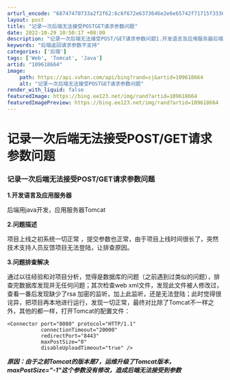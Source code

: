 ```yaml
---
arturl_encode: "68747470733a2f2f62:6c6f672e6373646e2e6e65742f71715f33363038393236322f:61727469636c652f64657461696c732f313039363138363634"
layout: post
title: "记录一次后端无法接受POSTGET请求参数问题"
date: 2022-10-29 10:50:17 +08:00
description: "记录一次后端无法接受POST/GET请求参数问题1.开发语言及应用服务器后端用"
keywords: "后端返回请求参数不支持"
categories: ['后端']
tags: ['Web', 'Tomcat', 'Java']
artid: "109618664"
image:
    path: https://api.vvhan.com/api/bing?rand=sj&artid=109618664
    alt: "记录一次后端无法接受POSTGET请求参数问题"
render_with_liquid: false
featuredImage: https://bing.ee123.net/img/rand?artid=109618664
featuredImagePreview: https://bing.ee123.net/img/rand?artid=109618664
---
```


# 记录一次后端无法接受POST/GET请求参数问题

### 记录一次后端无法接受POST/GET请求参数问题

**1.开发语言及应用服务器**
  
后端用java开发，应用服务器Tomcat
  
**2.问题描述**
  
项目上线之初系统一切正常 ，提交参数也正常，由于项目上线时间很长了，突然技术支持人员反馈项目无法登陆，让排查原因。
  
**3.问题排查解决**
  
通过以往经验和对项目分析，觉得是数据库的问题（之前遇到过类似的问题），排查完数据库发现并无任何问题；其次检查web xml文件，发现此文件被人修改过，查看一番后发现缺少了rsa 加密的监听，加上此监听，还是无法登陆；此时觉得很诧异，把项目再本地进行运行，发现一切正常，最终对比除了Tomcat不一样之外，其他的都一样，打开Tomcat的配置文件：

```
<Connector port="8080" protocol="HTTP/1.1"
           connectionTimeout="20000"
           redirectPort="8443"
           maxPostSize="0"
           disableUploadTimeout="true" />	

```

***原因：由于之前Tomcat的版本是7，运维升级了Tomcat版本，maxPostSize="-1"这个参数没有修改，造成后端无法接受到参数***